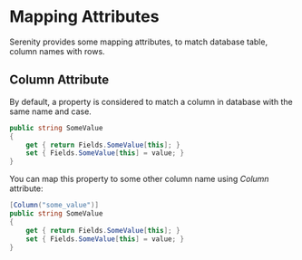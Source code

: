 # Mapping Attributes

Serenity provides some mapping attributes, to match database table, column names with rows.

## Column Attribute

By default, a property is considered to match a column in database with the same name and case.

```cs
public string SomeValue
{
    get { return Fields.SomeValue[this]; }
    set { Fields.SomeValue[this] = value; }
}
```

You can map this property to some other column name using *Column* attribute:

```cs
[Column("some_value")]
public string SomeValue
{
    get { return Fields.SomeValue[this]; }
    set { Fields.SomeValue[this] = value; }
}
```
